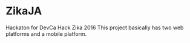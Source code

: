 # ZikaJA
Hackaton for DevCa Hack Zika 2016
This project basically has two web platforms and a mobile platform.
